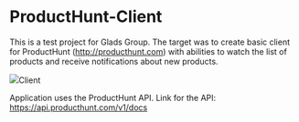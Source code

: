 # ProductHunt-Client
This is a test project for Glads Group.
The target was to create basic client for ProductHunt (http://producthunt.com) with abilities to watch the list of products and receive notifications about new products.

<img src="https://pp.vk.me/c837138/v837138821/c158/LM8iSs3Ckmc.jpg">Client</img>


Application uses the ProductHunt API.
Link for the API: https://api.producthunt.com/v1/docs
